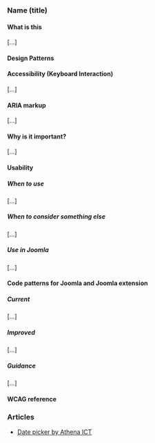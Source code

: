 ### Name (title)

#### What is this
[…]

#### Design Patterns

#### Accessibility (Keyboard Interaction)
[…]

#### ARIA markup
[…]

#### Why is it important?
[…]

#### Usability
##### When to use
[…]

##### When to consider something else
[…]

##### Use in Joomla
[…]

#### Code patterns for Joomla and Joomla extension
##### Current
[…]
##### Improved
[…]
##### Guidance
[…]
#### WCAG reference
### Articles
* [Date picker by Athena ICT](http://accessibility.athena-ict.com/aria/examples/datepicker2.shtml)
